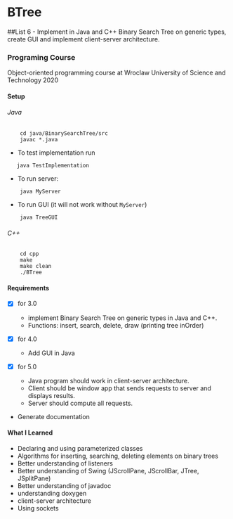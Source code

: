 # BTree
##List 6 - Implement in Java and C++ Binary Search Tree on generic types, create GUI and implement client-server architecture.

### Programing Course
Object-oriented programming course at Wroclaw University of Science and Technology
2020

#### Setup
###### Java
```
    cd java/BinarySearchTree/src
    javac *.java
```
* To test implementation run 
```
   java TestImplementation
```
* To run server:
```
    java MyServer
```
* To run GUI (it will not work without `MyServer`)
```
    java TreeGUI
```
###### C++
```
    cd cpp
    make
    make clean 
    ./BTree
```

#### Requirements
* [x] for 3.0
    * implement Binary Search Tree on generic types in Java and C++.
    * Functions: insert, search, delete, draw (printing tree inOrder)

* [x] for 4.0
    * Add GUI in Java

* [x] for 5.0
    * Java program should work in client-server architecture.
    * Client should be window app that sends requests to server and displays results.
    * Server should compute all requests.
* Generate documentation

#### What I Learned
* Declaring and using parameterized classes
* Algorithms for inserting, searching, deleting elements on binary trees
* Better understanding of listeners
* Better understanding of Swing (JScrollPane, JScrollBar, JTree, JSplitPane)
* Better understanding of javadoc
* understanding doxygen
* client-server architecture
* Using sockets
